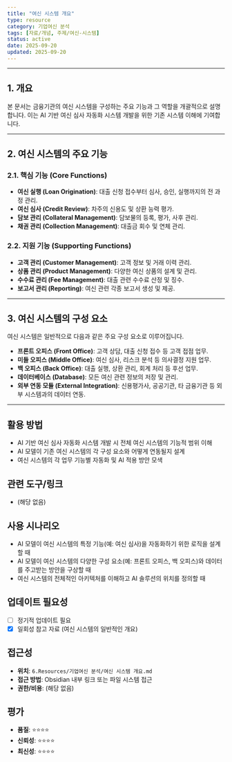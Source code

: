 ```yaml
---
title: "여신 시스템 개요"
type: resource
category: 기업여신 분석
tags: [자료/개념, 주제/여신-시스템]
status: active
date: 2025-09-20
updated: 2025-09-20
---
```



---

## 1. 개요

본 문서는 금융기관의 여신 시스템을 구성하는 주요 기능과 그 역할을 개괄적으로 설명합니다. 이는 AI 기반 여신 심사 자동화 시스템 개발을 위한 기존 시스템 이해에 기여합니다.

---

## 2. 여신 시스템의 주요 기능

### 2.1. 핵심 기능 (Core Functions)

-   **여신 실행 (Loan Origination)**: 대출 신청 접수부터 심사, 승인, 실행까지의 전 과정 관리.
-   **여신 심사 (Credit Review)**: 차주의 신용도 및 상환 능력 평가.
-   **담보 관리 (Collateral Management)**: 담보물의 등록, 평가, 사후 관리.
-   **채권 관리 (Collection Management)**: 대출금 회수 및 연체 관리.

### 2.2. 지원 기능 (Supporting Functions)

-   **고객 관리 (Customer Management)**: 고객 정보 및 거래 이력 관리.
-   **상품 관리 (Product Management)**: 다양한 여신 상품의 설계 및 관리.
-   **수수료 관리 (Fee Management)**: 대출 관련 수수료 산정 및 징수.
-   **보고서 관리 (Reporting)**: 여신 관련 각종 보고서 생성 및 제공.

---

## 3. 여신 시스템의 구성 요소

여신 시스템은 일반적으로 다음과 같은 주요 구성 요소로 이루어집니다.

-   **프론트 오피스 (Front Office)**: 고객 상담, 대출 신청 접수 등 고객 접점 업무.
-   **미들 오피스 (Middle Office)**: 여신 심사, 리스크 분석 등 의사결정 지원 업무.
-   **백 오피스 (Back Office)**: 대출 실행, 상환 관리, 회계 처리 등 후선 업무.
-   **데이터베이스 (Database)**: 모든 여신 관련 정보의 저장 및 관리.
-   **외부 연동 모듈 (External Integration)**: 신용평가사, 공공기관, 타 금융기관 등 외부 시스템과의 데이터 연동.

---

## 활용 방법
- AI 기반 여신 심사 자동화 시스템 개발 시 전체 여신 시스템의 기능적 범위 이해
- AI 모델이 기존 여신 시스템의 각 구성 요소와 어떻게 연동될지 설계
- 여신 시스템의 각 업무 기능별 자동화 및 AI 적용 방안 모색

## 관련 도구/링크
- (해당 없음)

## 사용 시나리오
- AI 모델이 여신 시스템의 특정 기능(예: 여신 심사)을 자동화하기 위한 로직을 설계할 때
- AI 모델이 여신 시스템의 다양한 구성 요소(예: 프론트 오피스, 백 오피스)와 데이터를 주고받는 방안을 구상할 때
- 여신 시스템의 전체적인 아키텍처를 이해하고 AI 솔루션의 위치를 정의할 때

## 업데이트 필요성
- [ ] 정기적 업데이트 필요
- [x] 일회성 참고 자료 (여신 시스템의 일반적인 개요)

## 접근성
- **위치**: `6.Resources/기업여신 분석/여신 시스템 개요.md`
- **접근 방법**: Obsidian 내부 링크 또는 파일 시스템 접근
- **권한/비용**: (해당 없음)

## 평가
- **품질**: ⭐⭐⭐⭐
- **신뢰성**: ⭐⭐⭐⭐
- **최신성**: ⭐⭐⭐⭐

